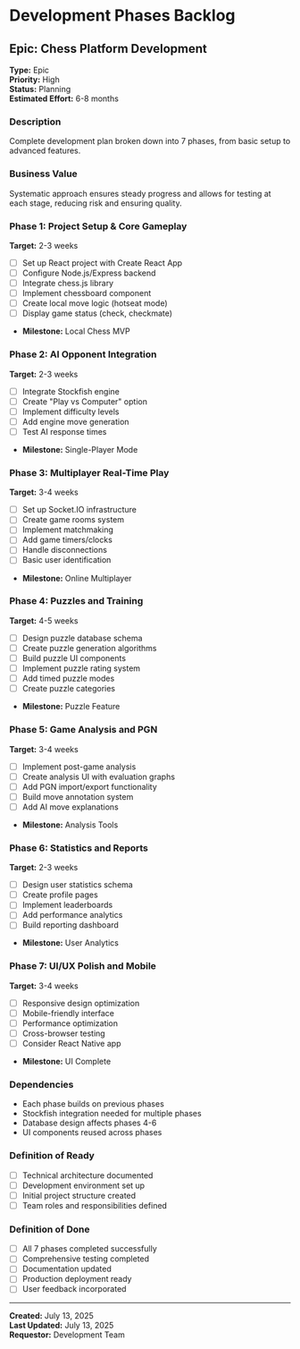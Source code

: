 # Development Phases Backlog

## Epic: Chess Platform Development

**Type:** Epic  
**Priority:** High  
**Status:** Planning  
**Estimated Effort:** 6-8 months

### Description
Complete development plan broken down into 7 phases, from basic setup to advanced features.

### Business Value
Systematic approach ensures steady progress and allows for testing at each stage, reducing risk and ensuring quality.

### Phase 1: Project Setup & Core Gameplay
**Target:** 2-3 weeks
- [ ] Set up React project with Create React App
- [ ] Configure Node.js/Express backend
- [ ] Integrate chess.js library
- [ ] Implement chessboard component
- [ ] Create local move logic (hotseat mode)
- [ ] Display game status (check, checkmate)
- **Milestone:** Local Chess MVP

### Phase 2: AI Opponent Integration
**Target:** 2-3 weeks
- [ ] Integrate Stockfish engine
- [ ] Create "Play vs Computer" option
- [ ] Implement difficulty levels
- [ ] Add engine move generation
- [ ] Test AI response times
- **Milestone:** Single-Player Mode

### Phase 3: Multiplayer Real-Time Play
**Target:** 3-4 weeks
- [ ] Set up Socket.IO infrastructure
- [ ] Create game rooms system
- [ ] Implement matchmaking
- [ ] Add game timers/clocks
- [ ] Handle disconnections
- [ ] Basic user identification
- **Milestone:** Online Multiplayer

### Phase 4: Puzzles and Training
**Target:** 4-5 weeks
- [ ] Design puzzle database schema
- [ ] Create puzzle generation algorithms
- [ ] Build puzzle UI components
- [ ] Implement puzzle rating system
- [ ] Add timed puzzle modes
- [ ] Create puzzle categories
- **Milestone:** Puzzle Feature

### Phase 5: Game Analysis and PGN
**Target:** 3-4 weeks
- [ ] Implement post-game analysis
- [ ] Create analysis UI with evaluation graphs
- [ ] Add PGN import/export functionality
- [ ] Build move annotation system
- [ ] Add AI move explanations
- **Milestone:** Analysis Tools

### Phase 6: Statistics and Reports
**Target:** 2-3 weeks
- [ ] Design user statistics schema
- [ ] Create profile pages
- [ ] Implement leaderboards
- [ ] Add performance analytics
- [ ] Build reporting dashboard
- **Milestone:** User Analytics

### Phase 7: UI/UX Polish and Mobile
**Target:** 3-4 weeks
- [ ] Responsive design optimization
- [ ] Mobile-friendly interface
- [ ] Performance optimization
- [ ] Cross-browser testing
- [ ] Consider React Native app
- **Milestone:** UI Complete

### Dependencies
- Each phase builds on previous phases
- Stockfish integration needed for multiple phases
- Database design affects phases 4-6
- UI components reused across phases

### Definition of Ready
- [ ] Technical architecture documented
- [ ] Development environment set up
- [ ] Initial project structure created
- [ ] Team roles and responsibilities defined

### Definition of Done
- [ ] All 7 phases completed successfully
- [ ] Comprehensive testing completed
- [ ] Documentation updated
- [ ] Production deployment ready
- [ ] User feedback incorporated

---
**Created:** July 13, 2025  
**Last Updated:** July 13, 2025  
**Requestor:** Development Team
